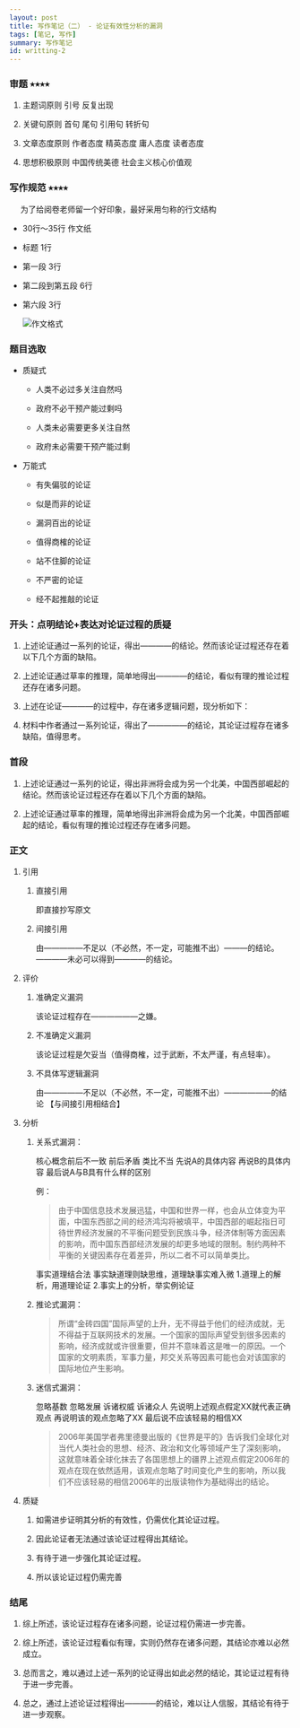 ```yaml
---
layout: post
title: 写作笔记（二） - 论证有效性分析的漏洞
tags: [笔记, 写作]
summary: 写作笔记
id: writting-2
---
```


### 审题 &#11089;&#11089;&#11089;&#11089;

1. 主题词原则   引号 反复出现

2. 关键句原则   首句 尾句 引用句 转折句

3. 文章态度原则 作者态度 精英态度 庸人态度  读者态度

4. 思想积极原则 中国传统美德 社会主义核心价值观


### 写作规范 &#11089;&#11089;&#11089;&#11089;

  &nbsp;&nbsp;&nbsp;&nbsp;&nbsp;为了给阅卷老师留一个好印象，最好采用匀称的行文结构

  - 30行～35行 作文纸

  - 标题 1行

  - 第一段 3行

  - 第二段到第五段 6行

  - 第六段 3行

    ![作文格式]({{site.baseurl}}/images/writting-format.png)

### 题目选取

- 质疑式
  - 人类不必过多关注自然吗

  - 政府不必干预产能过剩吗

  - 人类未必需要更多关注自然

  - 政府未必需要干预产能过剩

- 万能式

  - 有失偏驳的论证

  - 似是而非的论证

  - 漏洞百出的论证

  - 值得商榷的论证

  - 站不住脚的论证

  - 不严密的论证

  - 经不起推敲的论证



###  开头：点明结论+表达对论证过程的质疑

1. 上述论证通过一系列的论证，得出————的结论。然而该论证过程还存在着以下几个方面的缺陷。

2. 上述论证通过草率的推理，简单地得出————的结论，看似有理的推论过程还存在诸多问题。

3. 上述在论证————的过程中，存在诸多逻辑问题，现分析如下：

4. 材料中作者通过一系列论证，得出了—————的结论，其论证过程存在诸多缺陷，值得思考。


### 首段

1. 上述论证通过一系列的论证，得出非洲将会成为另一个北美，中国西部崛起的结论。然而该论证过程还存在着以下几个方面的缺陷。

2. 上述论证通过草率的推理，简单地得出非洲将会成为另一个北美，中国西部崛起的结论，看似有理的推论过程还存在诸多问题。


### 正文

1. 引用

    1. 直接引用

          即直接抄写原文

    1. 间接引用

          由—————不足以（不必然，不一定，可能推不出）———的结论。
          ————未必可以得到————的结论。

2. 评价

    1. 准确定义漏洞

        该论证过程存在——————之嫌。

    2. 不准确定义漏洞

        该论证过程是欠妥当（值得商榷，过于武断，不太严谨，有点轻率）。

    3. 不具体写逻辑漏洞

        由—————不足以（不必然，不一定，可能推不出）——————的结论  【与间接引用相结合】

3. 分析

    1. 关系式漏洞：

        核心概念前后不一致  前后矛盾  类比不当
        先说A的具体内容
        再说B的具体内容
        最后说A与B具有什么样的区别

        例：
        > 由于中国信息技术发展迅猛，中国和世界一样，也会从立体变为平面，中国东西部之间的经济鸿沟将被填平，中国西部的崛起指日可待世界经济发展的不平衡问题受到民族斗争，经济体制等方面因素的影响，而中国东西部经济发展的却更多地域的限制。制约两种不平衡的关键因素存在着差异，所以二者不可以简单类比。


        事实道理结合法
        事实缺道理则缺思维，道理缺事实难入微
        1.道理上的解析，用道理论证
        2.事实上的分析，举实例论证

    2. 推论式漏洞：

        > 所谓“金砖四国”国际声望的上升，无不得益于他们的经济成就，无不得益于互联网技术的发展。一个国家的国际声望受到很多因素的影响，经济成就或许很重要，但并不意味着这是唯一的原因。一个国家的文明素质，军事力量，邦交关系等因素可能也会对该国家的国际地位产生影响。

    3. 迷信式漏洞：

        忽略基数 忽略发展 诉诸权威 诉诸众人
        先说明上述观点假定XX就代表正确观点
        再说明该的观点忽略了XX
        最后说不应该轻易的相信XX

        > 2006年美国学者弗里德曼出版的《世界是平的》告诉我们全球化对当代人类社会的思想、经济、政治和文化等领域产生了深刻影响，这就意味着全球化抹去了各国思想上的疆界上述观点假定2006年的观点在现在依然适用，该观点忽略了时间变化产生的影响，所以我们不应该轻易的相信2006年的出版读物作为基础得出的结论。

4. 质疑

    1. 如需进步证明其分析的有效性，仍需优化其论证过程。

    2. 因此论证者无法通过该论证过程得出其结论。

    3. 有待于进一步强化其论证过程。

    4. 所以该论证过程仍需完善

### 结尾

  1. 综上所述，该论证过程存在诸多问题，论证过程仍需进一步完善。

  2. 综上所述，该论证过程看似有理，实则仍然存在诸多问题，其结论亦难以必然成立。

  3. 总而言之，难以通过上述一系列的论证得出如此必然的结论，其论证过程有待于进一步完善。

  4. 总之，通过上述论证过程得出————的结论，难以让人信服，其结论有待于进一步观察。
